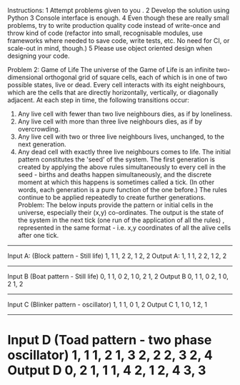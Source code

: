 
Instructions:
1 Attempt problems given to you .
2 Develop the solution using Python
3 Console interface is enough.
4 Even though these are really small problems, try to write production quality code instead of write-once
and throw kind of code (refactor into small, recognisable modules, use frameworks where needed to save
code, write tests, etc. No need for CI, or scale-out in mind, though.)
5 Please use object oriented design when designing your code.

Problem 2: Game of Life
The universe of the Game of Life is an infinite two-dimensional orthogonal grid of square cells, each of which is
in one of two possible states, live or dead. Every cell interacts with its eight neighbours, which are the cells that
are directly horizontally, vertically, or diagonally adjacent. At each step in time, the following transitions occur:
1. Any live cell with fewer than two live neighbours dies, as if by loneliness.
2. Any live cell with more than three live neighbours dies, as if by overcrowding.
3. Any live cell with two or three live neighbours lives, unchanged, to the next generation.
4. Any dead cell with exactly three live neighbours comes to life.
The initial pattern constitutes the 'seed' of the system. The first generation is created by applying the above
rules simultaneously to every cell in the seed - births and deaths happen simultaneously, and the discrete
moment at which this happens is sometimes called a tick. (In other words, each generation is a pure function of
the one before.) The rules continue to be applied repeatedly to create further generations.
Problem:
The below inputs provide the pattern or initial cells in the universe, especially their (x,y) co-ordinates. The
output is the state of the system in the next tick (one run of the application of all the rules) , represented in the
same format - i.e. x,y coordinates of all the alive cells after one tick.
------------------------------------------------------------------------------------------------------------------
Input A:
(Block pattern - Still life)
1, 1
1, 2
2, 1
2, 2
Output A:
1, 1
1, 2
2, 1
2, 2
--------------------------------------------------------------------------------------------- ---------------------
Input B
(Boat pattern - Still life)
0, 1
1, 0
2, 1
0, 2
1, 2
Output B
0, 1
1, 0
2, 1
0, 2
1, 2
--------------------------------------------------------------------------------------------- ---------------------
Input C
(Blinker pattern - oscillator)
1, 1
1, 0
1, 2
Output C
1, 1
0, 1
2, 1
--------------------------------------------------------------------------------------------- ---------------------
Input D
(Toad pattern - two phase oscillator)
1, 1
1, 2
1, 3
2, 2
2, 3
2, 4
Output D
0, 2
1, 1
1, 4
2, 1
2, 4
3, 3
==========
